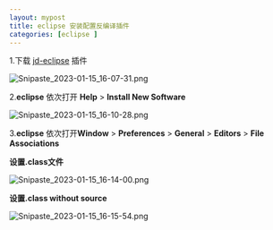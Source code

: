 ```yaml
---
layout: mypost
title: eclipse 安装配置反编译插件
categories: [eclipse ]
---
```


1.下载 [jd-eclipse](http://java-decompiler.github.io/) 插件

![Snipaste_2023-01-15_16-07-31.png](Snipaste_2023-01-15_16-07-31.png)

2.**eclipse** 依次打开 **Help** > **Install New Software**

![Snipaste_2023-01-15_16-10-28.png](Snipaste_2023-01-15_16-10-28.png)

3.**eclipse** 依次打开**Window** > **Preferences** > **General** > **Editors** > **File Associations**

**设置.class文件**

![Snipaste_2023-01-15_16-14-00.png](Snipaste_2023-01-15_16-14-00.png)

**设置.class without source**

![Snipaste_2023-01-15_16-15-54.png](Snipaste_2023-01-15_16-15-54.png)